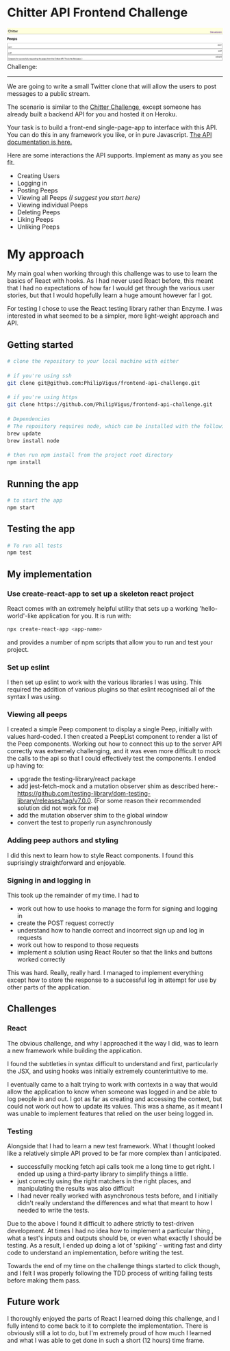 # Chitter API Frontend Challenge

![screenshot](./Chitter.png)
Challenge:

---

We are going to write a small Twitter clone that will allow the users to post messages to a public stream.

The scenario is similar to the [Chitter Challenge](https://github.com/makersacademy/chitter-challenge), except someone has already built a backend API for you and hosted it on Heroku.

Your task is to build a front-end single-page-app to interface with this API. You can do this in any framework you like, or in pure Javascript. [The API documentation is here.](https://github.com/makersacademy/chitter_api_backend)

Here are some interactions the API supports. Implement as many as you see fit.

- Creating Users
- Logging in
- Posting Peeps
- Viewing all Peeps _(I suggest you start here)_
- Viewing individual Peeps
- Deleting Peeps
- Liking Peeps
- Unliking Peeps

# My approach

My main goal when working through this challenge was to use to learn the basics of React with hooks. As I had never used React before, this meant that I had no expectations of how far I would get through the various user stories, but that I would hopefully learn a huge amount however far I got.

For testing I chose to use the React testing library rather than Enzyme. I was interested in what seemed to be a simpler, more light-weight approach and API.

## Getting started

```bash
# clone the repository to your local machine with either

# if you're using ssh
git clone git@github.com:PhilipVigus/frontend-api-challenge.git

# if you're using https
git clone https://github.com/PhilipVigus/frontend-api-challenge.git

# Dependencies
# The repository requires node, which can be installed with the following commands
brew update
brew install node

# then run npm install from the project root directory
npm install
```

## Running the app

```bash
# to start the app
npm start
```

## Testing the app

```bash
# To run all tests
npm test
```

## My implementation

### Use create-react-app to set up a skeleton react project

React comes with an extremely helpful utility that sets up a working 'hello-world'-like application for you. It is run with:

```bash
npx create-react-app <app-name>
```

and provides a number of npm scripts that allow you to run and test your project.

### Set up eslint

I then set up eslint to work with the various libraries I was using. This required the addition of various plugins so that eslint recognised all of the syntax I was using.

### Viewing all peeps

I created a simple Peep component to display a single Peep, initially with values hard-coded. I then created a PeepList component to render a list of the Peep components. Working out how to connect this up to the server API correctly was extremely challenging, and it was even more difficult to mock the calls to the api so that I could effectively test the components. I ended up having to:

- upgrade the testing-library/react package
- add jest-fetch-mock and a mutation observer shim as described here:- https://github.com/testing-library/dom-testing-library/releases/tag/v7.0.0. (For some reason their recommended solution did not work for me)
- add the mutation observer shim to the global window
- convert the test to properly run asynchronously

### Adding peep authors and styling

I did this next to learn how to style React components. I found this suprisingly straightforward and enjoyable.

### Signing in and logging in

This took up the remainder of my time. I had to

- work out how to use hooks to manage the form for signing and logging in
- create the POST request correctly
- understand how to handle correct and incorrect sign up and log in requests
- work out how to respond to those requests
- implement a solution using React Router so that the links and buttons worked correctly

This was hard. Really, really hard. I managed to implement everything except how to store the response to a successful log in attempt for use by other parts of the application.

## Challenges

### React

The obvious challenge, and why I approached it the way I did, was to learn a new framework while building the application.

I found the subtleties in syntax difficult to understand and first, particularly the JSX, and using hooks was initially extremely counterintuitive to me.

I eventually came to a halt trying to work with contexts in a way that would allow the application to know when someone was logged in and be able to log people in and out. I got as far as creating and accessing the context, but could not work out how to update its values. This was a shame, as it meant I was unable to implement features that relied on the user being logged in.

### Testing

Alongside that I had to learn a new test framework. What I thought looked like a relatively simple API proved to be far more complex than I anticipated.

- successfully mocking fetch api calls took me a long time to get right. I ended up using a third-party library to simplify things a little.
- just correctly using the right matchers in the right places, and manipulating the results was also difficult
- I had never really worked with asynchronous tests before, and I initially didn't really understand the differences and what that meant to how I needed to write the tests.

Due to the above I found it difficult to adhere strictly to test-driven development. At times I had no idea how to implement a particular thing , what a test's inputs and outputs should be, or even what exactly I should be testing. As a result, I ended up doing a lot of 'spiking' - writing fast and dirty code to understand an implementation, before writing the test.

Towards the end of my time on the challenge things started to click though, and I felt I was properly following the TDD process of writing failing tests before making them pass.

## Future work

I thoroughly enjoyed the parts of React I learned doing this challenge, and I fully intend to come back to it to complete the implementation. There is obviously still a lot to do, but I'm extremely proud of how much I learned and what I was able to get done in such a short (12 hours) time frame.

